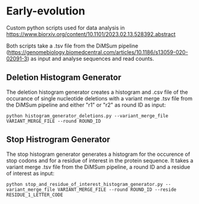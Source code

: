 # Early-evolution

Custom python scripts used for data analysis in https://www.biorxiv.org/content/10.1101/2023.02.13.528392.abstract

Both scripts take a .tsv file from the DiMSum pipeline (https://genomebiology.biomedcentral.com/articles/10.1186/s13059-020-02091-3) as input and analyse sequences and read counts. 

## Deletion Histogram Generator

The deletion histogram generator creates a histogram and .csv file of the occurance of single nucleotide deletions with a variant merge .tsv file from the DiMSum pipeline and either "r1"  or "r2" as round ID as input:
```
python histogram_generator_deletions.py --variant_merge_file VARIANT_MERGE_FILE --round ROUND_ID
```

## Stop Histrogram Generator

The stop histogram generator generates a histogram for the occurence of stop codons and for a residue of interest in the protein sequence. It takes a variant merge .tsv file from the DiMSum pipeline, a round ID and a residue of interest as input: 

```
python stop_and_residue_of_interest_histogram_generator.py --variant_merge_file VARIANT_MERGE_FILE --round ROUND_ID --reside RESIDUE_1_LETTER_CODE
```
